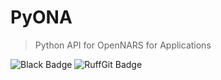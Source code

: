 # PyONA
> Python API for OpenNARS for Applications

![Black Badge](https://img.shields.io/badge/code%20style-black-000000.svg)
![RuffGit Badge](https://github.com/ntoxeg/pyona/workflows/RuffGit/badge.svg)

